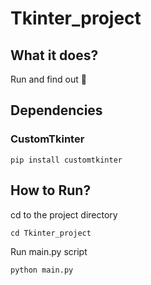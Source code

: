 # Tkinter_project
## What it does?
Run and find out 🙂

## Dependencies
### CustomTkinter 
```
pip install customtkinter
```
## How to Run?
cd to the project directory 
```
cd Tkinter_project
```
Run main.py script 
```
python main.py
```
